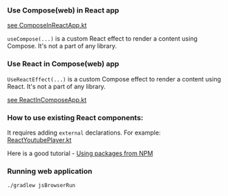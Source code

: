 ### Use Compose(web) in React app

[see ComposeInReactApp.kt](src/jsMain/kotlin/ComposeInReactApp.kt)

`useCompose(...)` is a custom React effect to render a content using Compose.
It's not a part of any library.

### Use React in Compose(web) app

`UseReactEffect(...)` is a custom Compose effect to render a content using React.
It's not a part of any library.

[see ReactInComposeApp.kt](src/jsMain/kotlin/ReactInComposeApp.kt)

### How to use existing React components:

It requires adding `external` declarations. For example: [ReactYoutubePlayer.kt](src/jsMain/kotlin/ReactYoutubePlayer.kt)

Here is a good tutorial - [Using packages from NPM](https://play.kotlinlang.org/hands-on/Building%20Web%20Applications%20with%20React%20and%20Kotlin%20JS/07_Using_Packages_From_NPM)

### Running web application
```
./gradlew jsBrowserRun
```